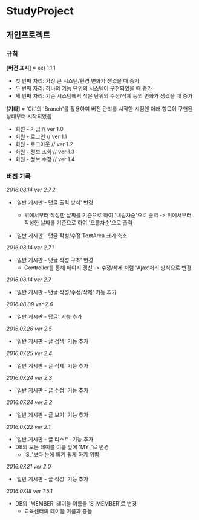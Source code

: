 # StudyProject
## 개인프로젝트

### 규칙
__[버전 표시]__
※ ex) 1.1.1

+ 첫 번째 자리: 가장 큰 시스템/환경 변화가 생겼을 때 증가
+ 두 번째 자리: 하나의 기능 단위의 시스템이 구현되었을 때 증가
+ 세 번째 자리: 기존 시스템에서 작은 단위의 수정/삭제 등의 변화가 생겼을 때 증가

__[기타]__
※  'Git'의 'Branch'를 활용하여 버전 관리를 시작한 시점엔 아래 항목이 구현된 상태부터 시작되었음

+ 회원 - 가입		// ver 1.0
+ 회원 - 로그인		// ver 1.1
+ 회원 - 로그아웃	// ver 1.2
+ 회원 - 정보 조회	// ver 1.3
+ 회원 - 정보 수정	// ver 1.4


### 버전 기록

_2016.08.14 ver 2.7.2_
+ '일반 게시판 - 댓글 출력 방식' 변경
	+ 위에서부터 작성한 날짜를 기준으로 하여 '내림차순'으로 출력 -> 위에서부터 작성한 날짜를 기준으로 하여 '오름차순'으로 출력
	
+ '일반 게시판 - 댓글 작성/수정 TextArea 크기 축소

_2016.08.14 ver 2.7.1_
+ '일반 게시판 - 댓글 작성 구조' 변경
	+ Controller를 통해 페이지 갱신 -> 수정/삭제 처럼 'Ajax'처리 방식으로 변경

_2016.08.14 ver 2.7_
+ '일반 게시판 - 댓글 작성/수정/삭제' 기능 추가

_2016.08.09 ver 2.6_
+ '일반 게시판 - 답글' 기능 추가

_2016.07.26 ver 2.5_
+ '일반 게시판 - 글 검색' 기능 추가

_2016.07.25 ver 2.4_
+ '일반 게시판 - 글 삭제' 기능 추가

_2016.07.24 ver 2.3_
+ '일반 게시판 - 글 수정' 기능 추가

_2016.07.24 ver 2.2_
+ '일반 게시판 - 글 보기' 기능 추가

_2016.07.22 ver 2.1_
+ '일반 게시판 - 글 리스트' 기능 추가
+ DB의 모든 테이블 이름 앞에 'MY_'로 변경
	+ 'S_'보다 눈에 띄기 쉽게 하기 위함

_2016.07.21 ver 2.0_
+ '일반 게시판 - 글 작성' 기능 추가

_2016.07.18 ver 1.5.1_
+ DB의 'MEMBER' 테이블 이름을 'S_MEMBER'로 변경
	+ 교육센터의 테이블 이름과 충돌
